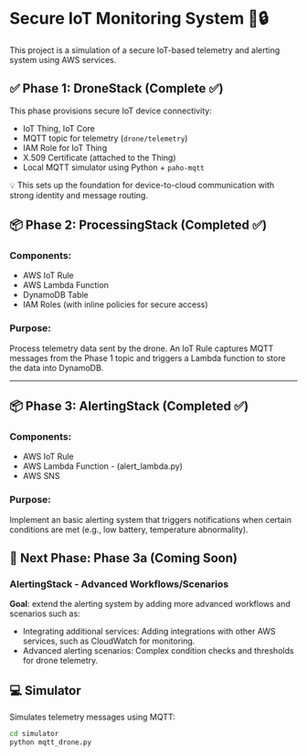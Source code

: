 # Secure IoT Monitoring System 🚁🔒

This project is a simulation of a secure IoT-based telemetry and alerting system using AWS services.

## ✅ Phase 1: DroneStack (Complete ✅)
This phase provisions secure IoT device connectivity:
- IoT Thing, IoT Core
- MQTT topic for telemetry (`drone/telemetry`)
- IAM Role for IoT Thing
- X.509 Certificate (attached to the Thing)
- Local MQTT simulator using Python + `paho-mqtt`

💡 This sets up the foundation for device-to-cloud communication with strong identity and message routing.

## 📦 Phase 2: ProcessingStack (Completed ✅)

### Components:
- AWS IoT Rule
- AWS Lambda Function
- DynamoDB Table
- IAM Roles (with inline policies for secure access)

### Purpose:
Process telemetry data sent by the drone. An IoT Rule captures MQTT messages from the Phase 1 topic and triggers a Lambda function to store the data into DynamoDB.

---
## 📦 Phase 3: AlertingStack (Completed ✅)

### Components:
- AWS IoT Rule
- AWS Lambda Function - (alert_lambda.py)
- AWS SNS

### Purpose:
Implement an basic alerting system that triggers notifications when certain conditions are met (e.g., low battery, temperature abnormality).

## 🚀 Next Phase: Phase 3a (Coming Soon)

### AlertingStack - Advanced Workflows/Scenarios
**Goal**: extend the alerting system by adding more advanced workflows and scenarios such as:
- Integrating additional services: Adding integrations with other AWS services, such as CloudWatch for monitoring.
- Advanced alerting scenarios: Complex condition checks and thresholds for drone telemetry.


## 💻 Simulator
Simulates telemetry messages using MQTT:

```bash
cd simulator
python mqtt_drone.py
